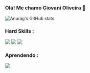 ### Olá! Me chamo Giovani Oliveira 📌

![Anurag's GitHub stats](https://github-readme-stats.vercel.app/api?username=Giodosvani&show_icons=true&theme=dracula)

### Hard Skills :

<div> 
  <img src = "https://img.shields.io/badge/HTML5-E34F26?style=for-the-badge&logo=html5&logoColor=white"/>
  <img src = "https://img.shields.io/badge/CSS3-1572B6?style=for-the-badge&logo=css3&logoColor=white"/>
  <img src = "https://img.shields.io/badge/JavaScript-F7DF1E?style=for-the-badge&logo=javascript&logoColor=black"/>
</div>

### Aprendendo :

  <div>
    <img src = "https://img.shields.io/badge/React-20232A?style=for-the-badge&logo=react&logoColor=61DAFB"/>
  </div>



